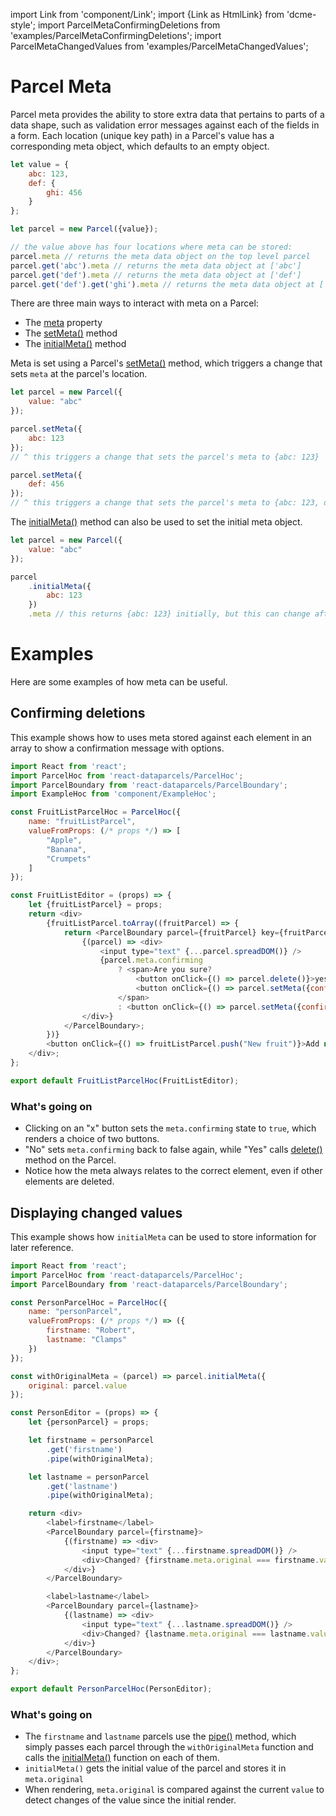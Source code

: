 import Link from 'component/Link';
import {Link as HtmlLink} from 'dcme-style';
import ParcelMetaConfirmingDeletions from 'examples/ParcelMetaConfirmingDeletions';
import ParcelMetaChangedValues from 'examples/ParcelMetaChangedValues';

# Parcel Meta

Parcel meta provides the ability to store extra data that pertains to parts of a data shape, such as validation error messages against each of the fields in a form. Each location (unique key path) in a Parcel's value has a corresponding meta object, which defaults to an empty object.

```js
let value = {
    abc: 123,
    def: {
        ghi: 456
    }
};

let parcel = new Parcel({value});

// the value above has four locations where meta can be stored:
parcel.meta // returns the meta data object on the top level parcel
parcel.get('abc').meta // returns the meta data object at ['abc']
parcel.get('def').meta // returns the meta data object at ['def']
parcel.get('def').get('ghi').meta // returns the meta data object at ['def', 'ghi']
```

There are three main ways to interact with meta on a Parcel:
* The [meta](/api/Parcel#meta) property
* The [setMeta()](/api/Parcel#setMeta) method
* The [initialMeta()](/api/Parcel#initialMeta) method

Meta is set using a Parcel's [setMeta()](/api/Parcel#setMeta) method, which triggers a change that sets `meta` at the parcel's location.

```js
let parcel = new Parcel({
    value: "abc"
});

parcel.setMeta({
    abc: 123
});
// ^ this triggers a change that sets the parcel's meta to {abc: 123}

parcel.setMeta({
    def: 456
});
// ^ this triggers a change that sets the parcel's meta to {abc: 123, def: 456}
```

The [initialMeta()](/api/Parcel#initialMeta) method can also be used to set the initial meta object.

```js
let parcel = new Parcel({
    value: "abc"
});

parcel
    .initialMeta({
        abc: 123
    })
    .meta // this returns {abc: 123} initially, but this can change after subsequent calls to setMeta()
```

# Examples

Here are some examples of how meta can be useful.

## Confirming deletions

This example shows how to uses meta stored against each element in an array to show a confirmation message with options.

<ParcelMetaConfirmingDeletions />

```js
import React from 'react';
import ParcelHoc from 'react-dataparcels/ParcelHoc';
import ParcelBoundary from 'react-dataparcels/ParcelBoundary';
import ExampleHoc from 'component/ExampleHoc';

const FruitListParcelHoc = ParcelHoc({
    name: "fruitListParcel",
    valueFromProps: (/* props */) => [
        "Apple",
        "Banana",
        "Crumpets"
    ]
});

const FruitListEditor = (props) => {
    let {fruitListParcel} = props;
    return <div>
        {fruitListParcel.toArray((fruitParcel) => {
            return <ParcelBoundary parcel={fruitParcel} key={fruitParcel.key}>
                {(parcel) => <div>
                    <input type="text" {...parcel.spreadDOM()} />
                    {parcel.meta.confirming
                        ? <span>Are you sure?
                            <button onClick={() => parcel.delete()}>yes</button>
                            <button onClick={() => parcel.setMeta({confirming: false})}>no</button>
                        </span>
                        : <button onClick={() => parcel.setMeta({confirming: true})}>x</button>}
                </div>}
            </ParcelBoundary>;
        })}
        <button onClick={() => fruitListParcel.push("New fruit")}>Add new fruit</button>
    </div>;
};

export default FruitListParcelHoc(FruitListEditor);
```

### What's going on
* Clicking on an "x" button sets the `meta.confirming` state to `true`, which renders a choice of two buttons.
* "No" sets `meta.confirming` back to false again, while "Yes" calls [delete()](/api/Parcel#delete) method on the Parcel.
* Notice how the meta always relates to the correct element, even if other elements are deleted.

## Displaying changed values

This example shows how `initialMeta` can be used to store information for later reference.

<ParcelMetaChangedValues />

```js
import React from 'react';
import ParcelHoc from 'react-dataparcels/ParcelHoc';
import ParcelBoundary from 'react-dataparcels/ParcelBoundary';

const PersonParcelHoc = ParcelHoc({
    name: "personParcel",
    valueFromProps: (/* props */) => ({
        firstname: "Robert",
        lastname: "Clamps"
    })
});

const withOriginalMeta = (parcel) => parcel.initialMeta({
    original: parcel.value
});

const PersonEditor = (props) => {
    let {personParcel} = props;

    let firstname = personParcel
        .get('firstname')
        .pipe(withOriginalMeta);

    let lastname = personParcel
        .get('lastname')
        .pipe(withOriginalMeta);

    return <div>
        <label>firstname</label>
        <ParcelBoundary parcel={firstname}>
            {(firstname) => <div>
                <input type="text" {...firstname.spreadDOM()} />
                <div>Changed? {firstname.meta.original === firstname.value ? 'No' : 'Yes'}</div>
            </div>}
        </ParcelBoundary>

        <label>lastname</label>
        <ParcelBoundary parcel={lastname}>
            {(lastname) => <div>
                <input type="text" {...lastname.spreadDOM()} />
                <div>Changed? {lastname.meta.original === lastname.value ? 'No' : 'Yes'}</div>
            </div>}
        </ParcelBoundary>
    </div>;
};

export default PersonParcelHoc(PersonEditor);

```

### What's going on
* The `firstname` and `lastname` parcels use the [pipe()](/api/Parcel#pipe) method, which simply passes each parcel through the `withOriginalMeta` function and calls the [initialMeta()](/api/Parcel#initialMeta) function on each of them.
* `initialMeta()` gets the initial value of the parcel and stores it in `meta.original`
* When rendering, `meta.original` is compared against the current `value` to detect changes of the value since the initial render.
